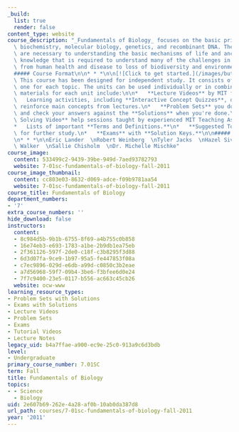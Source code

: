 ```yaml
---
_build:
  list: true
  render: false
content_type: website
course_description: "_Fundamentals of Biology_ focuses on the basic principles of\
  \ biochemistry, molecular biology, genetics, and recombinant DNA. These principles\
  \ are necessary to understanding the basic mechanisms of life and anchor the biological\
  \ knowledge that is required to understand many of the challenges in everyday life,\
  \ from human health and disease to loss of biodiversity and environmental quality.\n\
  ##### Course Format\n\n* * *\n\n[![Click to get started.](/images/button_start.png)](pages/syllabus)\
  \ This course has been designed for independent study. It consists of four units,\
  \ one for each topic. The units can be used individually or in combination. The\
  \ materials for each unit include:\n\n*   **Lecture Videos** by MIT faculty.\n*\
  \   Learning activities, including **Interactive Concept Quizzes**, designed to\
  \ reinforce main concepts from lectures.\n*   **Problem Sets** you do on your own\
  \ and check your answers against the **Solutions** when you're done.\n*   **Problem\
  \ Solving Video** help sessions taught by experienced MIT Teaching Assistants.\n\
  *   Lists of important **Terms and Definitions.**\n*   **Suggested Topics and Links**\
  \ for further study.\n*   **Exams** with **Solution Keys.**\n\n##### Content Development\n\
  \n* * *\n\nEric Lander  \nRobert Weinberg  \nTyler Jacks  \nHazel Sive\n\nGraham\
  \ Walker  \nSallie Chisholm  \nDr. Michelle Mischke"
course_image:
  content: 533499c2-9439-39be-949d-7aed93782793
  website: 7-01sc-fundamentals-of-biology-fall-2011
course_image_thumbnail:
  content: cc803e03-8632-d069-adce-f09b9781aa54
  website: 7-01sc-fundamentals-of-biology-fall-2011
course_title: Fundamentals of Biology
department_numbers:
- '7'
extra_course_numbers: ''
hide_download: false
instructors:
  content:
  - 8c984d5b-9b1b-6755-8f69-a4b755c0b858
  - 16e74eb3-e693-1783-a1be-2b9db1ea75eb
  - 2f361126-597f-2de0-c18f-c3b8295f3d88
  - 6d3d07fa-9ce9-1b97-95a5-fe447853f08a
  - c7ec9896-029d-e6db-a99d-c0850c3b2eae
  - a7d56968-59f7-09b4-3be6-f3bfee6d0e24
  - 7f7c9400-23e5-0117-b556-ac663c45cb26
  website: ocw-www
learning_resource_types:
- Problem Sets with Solutions
- Exams with Solutions
- Lecture Videos
- Problem Sets
- Exams
- Tutorial Videos
- Lecture Notes
legacy_uid: b4a7ffae-a900-ec9e-25c0-913a9c6d3bdb
level:
- Undergraduate
primary_course_number: 7.01SC
term: Fall
title: Fundamentals of Biology
topics:
- - Science
  - Biology
uid: 2e607b69-262e-4a28-af0b-10ab0da387d8
url_path: courses/7-01sc-fundamentals-of-biology-fall-2011
year: '2011'
---
```

